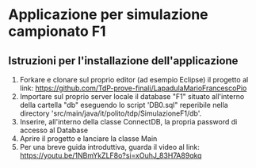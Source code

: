# Applicazione per simulazione campionato F1
## Istruzioni per l'installazione dell'applicazione
1. Forkare e clonare sul proprio editor (ad esempio Eclipse) il progetto al link: https://github.com/TdP-prove-finali/LapadulaMarioFrancescoPio
2. Importare sul proprio server locale il database "F1" situato all'interno della cartella "db" eseguendo lo script 'DB0.sql" reperibile nella directory 'src/main/java/it/polito/tdp/SimulazioneF1/db'.
3. Inserire, all'interno della classe ConnectDB, la propria password di accesso al Database
4. Aprire il progetto e lanciare la classe Main
5. Per una breve guida introduttiva, guarda il video al link: https://youtu.be/1NBmYkZLF8o?si=xOuhJ_83H7A89qkq
